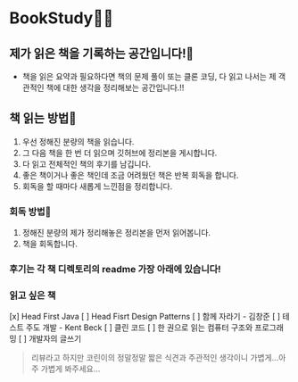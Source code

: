 # BookStudy🙋‍♂️
## 제가 읽은 책을 기록하는 공간입니다!📝
- 책을 읽은 요약과 필요하다면 책의 문제 풀이 또는 클론 코딩, 다 읽고 나서는 제 객관적인 책에 대한 생각을 정리해보는 공간입니다.!!
## 책 읽는 방법📖
1. 우선 정해진 분량의 책을 읽습니다.
2. 그 다음 책을 한 번 더 읽으며 깃허브에 정리본을 게시합니다.
3. 다 읽고 전체적인 책의 후기를 남깁니다.
4. 좋은 책이거나 좋은 책인데 조금 어려웠던 책은 반복 회독을 합니다.
5. 회독을 할 때마다 새롭게 느낀점을 정리합니다.
### 회독 방법🏃
1. 정해진 분량의 제가 정리해놓은 정리본을 먼저 읽어봅니다.
2. 책을 회독합니다.
### 후기는 각 책 디렉토리의 readme 가장 아래에 있습니다!

### 읽고 싶은 책
[x] Head First Java
[ ] Head Fisrt Design Patterns
[ ] 함께 자라기 - 김창준
[ ] 테스트 주도 개발 - Kent Beck
[ ] 클린 코드
[ ] 한 권으로 읽는 컴퓨터 구조와 프로그래밍
[ ] 개발자의 글쓰기



> 리뷰라고 하지만 코린이의 정말정말 짧은 식견과 주관적인 생각이니 가볍게...아주 가볍게 봐주세요...

